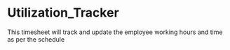 # Utilization_Tracker
This timesheet will track and update the employee working hours and time as per the schedule
